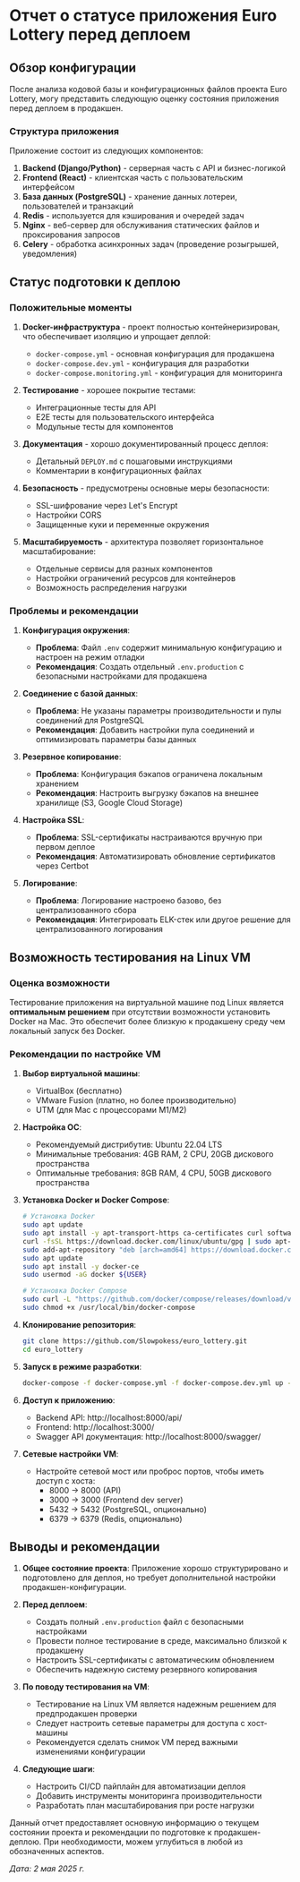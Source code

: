 # Отчет о статусе приложения Euro Lottery перед деплоем

## Обзор конфигурации

После анализа кодовой базы и конфигурационных файлов проекта Euro Lottery, могу представить следующую оценку состояния приложения перед деплоем в продакшен.

### Структура приложения

Приложение состоит из следующих компонентов:
1. **Backend (Django/Python)** - серверная часть с API и бизнес-логикой
2. **Frontend (React)** - клиентская часть с пользовательским интерфейсом
3. **База данных (PostgreSQL)** - хранение данных лотереи, пользователей и транзакций
4. **Redis** - используется для кэширования и очередей задач
5. **Nginx** - веб-сервер для обслуживания статических файлов и проксирования запросов
6. **Celery** - обработка асинхронных задач (проведение розыгрышей, уведомления)

## Статус подготовки к деплою

### Положительные моменты

1. **Docker-инфраструктура** - проект полностью контейнеризирован, что обеспечивает изоляцию и упрощает деплой:
   - `docker-compose.yml` - основная конфигурация для продакшена
   - `docker-compose.dev.yml` - конфигурация для разработки
   - `docker-compose.monitoring.yml` - конфигурация для мониторинга

2. **Тестирование** - хорошее покрытие тестами:
   - Интеграционные тесты для API
   - E2E тесты для пользовательского интерфейса
   - Модульные тесты для компонентов

3. **Документация** - хорошо документированный процесс деплоя:
   - Детальный `DEPLOY.md` с пошаговыми инструкциями
   - Комментарии в конфигурационных файлах

4. **Безопасность** - предусмотрены основные меры безопасности:
   - SSL-шифрование через Let's Encrypt
   - Настройки CORS
   - Защищенные куки и переменные окружения

5. **Масштабируемость** - архитектура позволяет горизонтальное масштабирование:
   - Отдельные сервисы для разных компонентов
   - Настройки ограничений ресурсов для контейнеров
   - Возможность распределения нагрузки

### Проблемы и рекомендации

1. **Конфигурация окружения**:
   - **Проблема**: Файл `.env` содержит минимальную конфигурацию и настроен на режим отладки
   - **Рекомендация**: Создать отдельный `.env.production` с безопасными настройками для продакшена

2. **Соединение с базой данных**:
   - **Проблема**: Не указаны параметры производительности и пулы соединений для PostgreSQL
   - **Рекомендация**: Добавить настройки пула соединений и оптимизировать параметры базы данных

3. **Резервное копирование**:
   - **Проблема**: Конфигурация бэкапов ограничена локальным хранением
   - **Рекомендация**: Настроить выгрузку бэкапов на внешнее хранилище (S3, Google Cloud Storage)

4. **Настройка SSL**:
   - **Проблема**: SSL-сертификаты настраиваются вручную при первом деплое
   - **Рекомендация**: Автоматизировать обновление сертификатов через Certbot

5. **Логирование**:
   - **Проблема**: Логирование настроено базово, без централизованного сбора
   - **Рекомендация**: Интегрировать ELK-стек или другое решение для централизованного логирования

## Возможность тестирования на Linux VM

### Оценка возможности

Тестирование приложения на виртуальной машине под Linux является **оптимальным решением** при отсутствии возможности установить Docker на Mac. Это обеспечит более близкую к продакшену среду чем локальный запуск без Docker.

### Рекомендации по настройке VM

1. **Выбор виртуальной машины**:
   - VirtualBox (бесплатно)
   - VMware Fusion (платно, но более производительно)
   - UTM (для Mac с процессорами M1/M2)

2. **Настройка ОС**:
   - Рекомендуемый дистрибутив: Ubuntu 22.04 LTS
   - Минимальные требования: 4GB RAM, 2 CPU, 20GB дискового пространства
   - Оптимальные требования: 8GB RAM, 4 CPU, 50GB дискового пространства

3. **Установка Docker и Docker Compose**:
   ```bash
   # Установка Docker
   sudo apt update
   sudo apt install -y apt-transport-https ca-certificates curl software-properties-common
   curl -fsSL https://download.docker.com/linux/ubuntu/gpg | sudo apt-key add -
   sudo add-apt-repository "deb [arch=amd64] https://download.docker.com/linux/ubuntu $(lsb_release -cs) stable"
   sudo apt update
   sudo apt install -y docker-ce
   sudo usermod -aG docker ${USER}
   
   # Установка Docker Compose
   sudo curl -L "https://github.com/docker/compose/releases/download/v2.20.3/docker-compose-$(uname -s)-$(uname -m)" -o /usr/local/bin/docker-compose
   sudo chmod +x /usr/local/bin/docker-compose
   ```

4. **Клонирование репозитория**:
   ```bash
   git clone https://github.com/Slowpokess/euro_lottery.git
   cd euro_lottery
   ```

5. **Запуск в режиме разработки**:
   ```bash
   docker-compose -f docker-compose.yml -f docker-compose.dev.yml up -d
   ```

6. **Доступ к приложению**: 
   - Backend API: http://localhost:8000/api/
   - Frontend: http://localhost:3000/
   - Swagger API документация: http://localhost:8000/swagger/

7. **Сетевые настройки VM**:
   - Настройте сетевой мост или проброс портов, чтобы иметь доступ с хоста:
     - 8000 -> 8000 (API)
     - 3000 -> 3000 (Frontend dev server)
     - 5432 -> 5432 (PostgreSQL, опционально)
     - 6379 -> 6379 (Redis, опционально)

## Выводы и рекомендации

1. **Общее состояние проекта**: Приложение хорошо структурировано и подготовлено для деплоя, но требует дополнительной настройки продакшен-конфигурации.

2. **Перед деплоем**:
   - Создать полный `.env.production` файл с безопасными настройками
   - Провести полное тестирование в среде, максимально близкой к продакшену
   - Настроить SSL-сертификаты с автоматическим обновлением
   - Обеспечить надежную систему резервного копирования

3. **По поводу тестирования на VM**:
   - Тестирование на Linux VM является надежным решением для предпродакшен проверки
   - Следует настроить сетевые параметры для доступа с хост-машины
   - Рекомендуется сделать снимок VM перед важными изменениями конфигурации

4. **Следующие шаги**:
   - Настроить CI/CD пайплайн для автоматизации деплоя
   - Добавить инструменты мониторинга производительности
   - Разработать план масштабирования при росте нагрузки

Данный отчет предоставляет основную информацию о текущем состоянии проекта и рекомендации по подготовке к продакшен-деплою. При необходимости, можем углубиться в любой из обозначенных аспектов.

_Дата: 2 мая 2025 г._